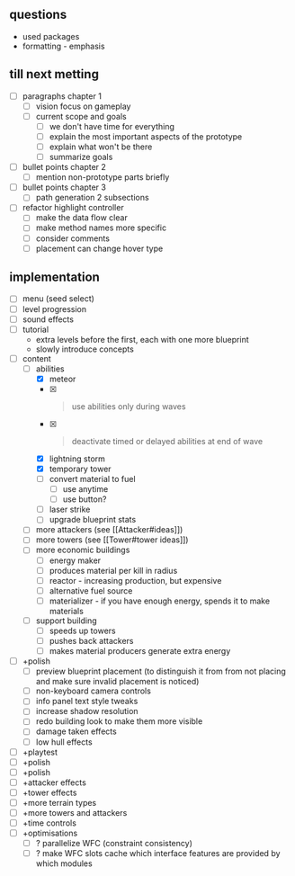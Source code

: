 ## questions
- used packages
- formatting - emphasis

## till next metting
- [ ] paragraphs chapter 1
    - [ ] vision focus on gameplay
    - [ ] current scope and goals
        - [ ] we don't have time for everything
        - [ ] explain the most important aspects of the prototype
        - [ ] explain what won't be there
        - [ ] summarize goals
- [ ] bullet points chapter 2
    - [ ] mention non-prototype parts briefly
- [ ] bullet points chapter 3
    - [ ] path generation 2 subsections
- [ ] refactor highlight controller
    - [ ] make the data flow clear
    - [ ] make method names more specific
    - [ ] consider comments
    - [ ] placement can change hover type
## implementation 
- [ ] menu (seed select)
- [ ] level progression
- [ ] sound effects
- [ ] tutorial
    - extra levels before the first, each with one more blueprint
    - slowly introduce concepts
- [ ] content
    - [ ] abilities
        - [x] meteor
        - [x] > use abilities only during waves
        - [x] > deactivate timed or delayed abilities at end of wave
        - [x] lightning storm
        - [x] temporary tower
        - [ ] convert material to fuel
            - [ ] use anytime
            - [ ] use button?
        - [ ] laser strike
        - [ ] upgrade blueprint stats
    - [ ] more attackers (see [[Attacker#ideas]])
    - [ ] more towers (see [[Tower#tower ideas]])
    - [ ] more economic buildings
        - [ ] energy maker
        - [ ] produces material per kill in radius
        - [ ] reactor - increasing production, but expensive
        - [ ] alternative fuel source
        - [ ] materializer - if you have enough energy, spends it to make materials
    - [ ] support building
        - [ ] speeds up towers
        - [ ] pushes back attackers
        - [ ] makes material producers generate extra energy
- [ ] +polish
    - [ ] preview blueprint placement (to distinguish it from from not placing and make sure invalid placement is noticed)
    - [ ] non-keyboard camera controls
    - [ ] info panel text style tweaks
    - [ ] increase shadow resolution
    - [ ] redo building look to make them more visible
    - [ ] damage taken effects
    - [ ] low hull effects
- [ ] +playtest
- [ ] +polish
- [ ] +polish
- [ ] +attacker effects
- [ ] +tower effects
- [ ] +more terrain types
- [ ] +more towers and attackers
- [ ] +time controls
- [ ] +optimisations
    - [ ] ? parallelize WFC (constraint consistency)
    - [ ] ? make WFC slots cache which interface features are provided by which modules
